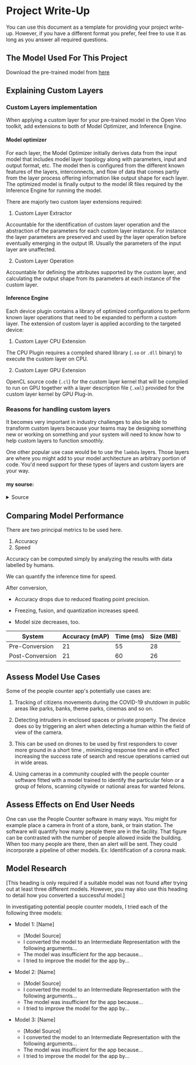 # Project Write-Up

You can use this document as a template for providing your project write-up. However, if you
have a different format you prefer, feel free to use it as long as you answer all required
questions.

## The Model Used For This Project

Download the pre-trained model from [here](http://download.tensorflow.org/models/object_detection/ssd_mobilenet_v2_coco_2018_03_29.tar.gz)


## Explaining Custom Layers

### Custom Layers implementation

When applying a custom layer for your pre-trained model in the Open Vino toolkit, add extensions to both of Model Optimizer, and Inference Engine.

#### Model optimizer

For each layer, the Model Optimizer initially derives data from the input model that includes model layer topology along with parameters, input and output format, etc. The model then is configured from the different known features of the layers, interconnects, and flow of data that comes partly from the layer process offering information like output shape for each layer. The optimized model is finally output to the model IR files required by the Inference Engine for running the model.

There are majorly two custom layer extensions required:

1. Custom Layer Extractor

Accountable for the identification of custom layer operation and the abstraction of the parameters for each custom layer instance. For instance the layer parameters are preserved and used by the layer operation before eventually emerging in the output IR. Usually the parameters of the input layer are unaffected.

2. Custom Layer Operation

Accountable for defining the attributes supported by the custom layer, and calculating the output shape from its parameters at each instance of the custom layer. 

#### Inference Engine

Each device plugin contains a library of optimized configurations to perform known layer operations that need to be expanded to perform a custom layer. The extension of custom layer is applied according to the targeted device:

1. Custom Layer CPU Extension

The CPU Plugin requires a compiled shared library (`.so` or `.dll` binary) to execute the custom layer on CPU.

2. Custom Layer GPU Extension

OpenCL source code (`.cl`) for the custom layer kernel that will be compiled to run on GPU together with a layer description file (`.xml`) provided for the custom layer kernel by GPU Plug-in.

### Reasons for handling custom layers

It becomes very important in industry challenges to also be able to transform custom layers because your teams may be designing something new or working on something and your system will need to know how to help custom layers to function smoothly.

One other popular use case would be to use the `lambda` layers.  Those layers are where you might add to your model architecture an arbitrary portion of code. You'd need support for these types of layers and custom layers are your way.

#### my sourse:

<details>
  <summary>Source</summary>
  https://docs.openvinotoolkit.org/
</details>

## Comparing Model Performance

There are two principal metrics to be used here.

1. Accuracy
2. Speed

Accuracy can be computed simply by analyzing the results with data labelled by humans. 

We can quantify the inference time for speed. 

After conversion, 

- Accuracy drops due to reduced floating point precision. 

- Freezing, fusion, and quantization increases speed. 

- Model size decreases, too.

|System |Accuracy (mAP)  |Time (ms)  |Size (MB)  |
|---|---|---|---|
|Pre-Conversion   |21   |55   |28   |
|Post-Conversion   |21   |60   |26   |

## Assess Model Use Cases

Some of the people counter app's potentially use cases are: 

1. Tracking of citizens movements during the COVID-19 shutdown in public areas like parks, banks, theme parks, cinemas and so on. 

2. Detecting intruders in enclosed spaces or private property. The device does so by triggering an alert when detecting a human within the field of view of the camera. 

3. This can be used on drones to be used by first responders to cover more ground in a short time , minimizing response time and in effect increasing the success rate of search and rescue operations carried out in wide areas.

4. Using cameras in a community coupled with the people counter software fitted with a model trained to identify the particular felon or a group of felons, scanning citywide or national areas for wanted felons.

## Assess Effects on End User Needs

One can use the People Counter software in many ways. You might for example place a camera in front of a store, bank, or train station. The software will quantify how many people there are in the facility. That figure can be contrasted with the number of people allowed inside the building. When too many people are there, then an alert will be sent. They could incorporate a pipeline of other models. Ex: Identification of a corona mask.

## Model Research

[This heading is only required if a suitable model was not found after trying out at least three
different models. However, you may also use this heading to detail how you converted 
a successful model.]

In investigating potential people counter models, I tried each of the following three models:

- Model 1: [Name]
  - [Model Source]
  - I converted the model to an Intermediate Representation with the following arguments...
  - The model was insufficient for the app because...
  - I tried to improve the model for the app by...
  
- Model 2: [Name]
  - [Model Source]
  - I converted the model to an Intermediate Representation with the following arguments...
  - The model was insufficient for the app because...
  - I tried to improve the model for the app by...

- Model 3: [Name]
  - [Model Source]
  - I converted the model to an Intermediate Representation with the following arguments...
  - The model was insufficient for the app because...
  - I tried to improve the model for the app by...
